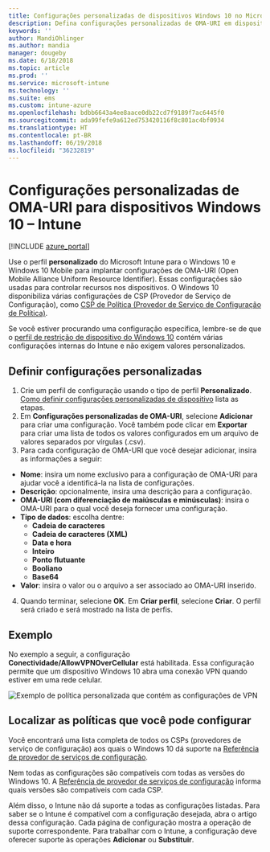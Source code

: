 ```yaml
---
title: Configurações personalizadas de dispositivos Windows 10 no Microsoft Intune – Azure | Microsoft Docs
description: Defina configurações personalizadas de OMA-URI em dispositivos que executam o Windows 10 usando um perfil personalizado no Microsoft Intune.
keywords: ''
author: MandiOhlinger
ms.author: mandia
manager: dougeby
ms.date: 6/18/2018
ms.topic: article
ms.prod: ''
ms.service: microsoft-intune
ms.technology: ''
ms.suite: ems
ms.custom: intune-azure
ms.openlocfilehash: bdbb6643a4ee8aace0db22cd7f9189f7ac6445f0
ms.sourcegitcommit: ada99fefe9a612ed753420116f8c801ac4bf0934
ms.translationtype: HT
ms.contentlocale: pt-BR
ms.lasthandoff: 06/19/2018
ms.locfileid: "36232819"
---
```

# <a name="custom-oma-uri-settings-for-windows-10-devices---intune"></a>Configurações personalizadas de OMA-URI para dispositivos Windows 10 – Intune

[!INCLUDE [azure_portal](./includes/azure_portal.md)]

Use o perfil **personalizado** do Microsoft Intune para o Windows 10 e Windows 10 Mobile para implantar configurações de OMA-URI (Open Mobile Alliance Uniform Resource Identifier). Essas configurações são usadas para controlar recursos nos dispositivos. O Windows 10 disponibiliza várias configurações de CSP (Provedor de Serviço de Configuração), como [CSP de Política (Provedor de Serviço de Configuração de Política)](https://technet.microsoft.com/itpro/windows/manage/how-it-pros-can-use-configuration-service-providers).

Se você estiver procurando uma configuração específica, lembre-se de que o [perfil de restrição de dispositivo do Windows 10](device-restrictions-windows-10.md) contém várias configurações internas do Intune e não exigem valores personalizados.

## <a name="configure-custom-settings"></a>Definir configurações personalizadas

1. Crie um perfil de configuração usando o tipo de perfil **Personalizado**. [Como definir configurações personalizadas de dispositivo](custom-settings-configure.md) lista as etapas.
2. Em **Configurações personalizadas de OMA-URI**, selecione **Adicionar** para criar uma configuração. Você também pode clicar em **Exportar** para criar uma lista de todos os valores configurados em um arquivo de valores separados por vírgulas (.csv).
3. Para cada configuração de OMA-URI que você desejar adicionar, insira as informações a seguir:

- **Nome**: insira um nome exclusivo para a configuração de OMA-URI para ajudar você a identificá-la na lista de configurações.
- **Descrição**: opcionalmente, insira uma descrição para a configuração.
- **OMA-URI (com diferenciação de maiúsculas e minúsculas)**: insira o OMA-URI para o qual você deseja fornecer uma configuração.
- **Tipo de dados**: escolha dentre:
  - **Cadeia de caracteres**
  - **Cadeia de caracteres (XML)**
  - **Data e hora**
  - **Inteiro**
  - **Ponto flutuante**
  - **Booliano**
  - **Base64**
- **Valor**: insira o valor ou o arquivo a ser associado ao OMA-URI inserido.

4. Quando terminar, selecione **OK**. Em **Criar perfil**, selecione **Criar**. O perfil será criado e será mostrado na lista de perfis.

## <a name="example"></a>Exemplo
No exemplo a seguir, a configuração **Conectividade/AllowVPNOverCellular** está habilitada. Essa configuração permite que um dispositivo Windows 10 abra uma conexão VPN quando estiver em uma rede celular.

![Exemplo de política personalizada que contém as configurações de VPN](./media/custom-policy-example.png)

## <a name="find-the-policies-you-can-configure"></a>Localizar as políticas que você pode configurar

Você encontrará uma lista completa de todos os CSPs (provedores de serviço de configuração) aos quais o Windows 10 dá suporte na [Referência de provedor de serviços de configuração](https://msdn.microsoft.com/windows/hardware/commercialize/customize/mdm/configuration-service-provider-reference).

Nem todas as configurações são compatíveis com todas as versões do Windows 10. A [Referência de provedor de serviços de configuração](https://msdn.microsoft.com/windows/hardware/commercialize/customize/mdm/configuration-service-provider-reference) informa quais versões são compatíveis com cada CSP.

Além disso, o Intune não dá suporte a todas as configurações listadas. Para saber se o Intune é compatível com a configuração desejada, abra o artigo dessa configuração. Cada página de configuração mostra a operação de suporte correspondente. Para trabalhar com o Intune, a configuração deve oferecer suporte às operações **Adicionar** ou **Substituir**.

